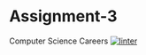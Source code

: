 # Assignment-3
Computer Science Careers
[![linter](https://github.com/MaathusanS/Assignment-3/workflows/linter/badge.svg)](https://github.com/marketplace/actions/super-linter)
